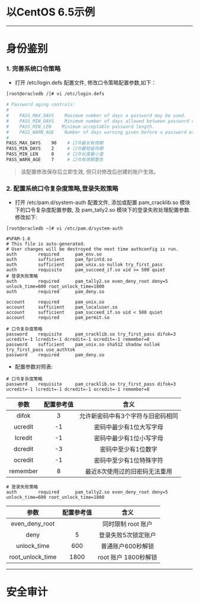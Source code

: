 # 以CentOS 6.5示例

---

# 身份鉴别

### 1. 完善系统口令策略

* 打开 /etc/login.defs 配置文件, 修改口令策略配置参数,如下：

```bash
[root@oracledb /]# vi /etc/login.defs

# Password aging controls:
#
#    PASS_MAX_DAYS    Maximum number of days a password may be used.
#    PASS_MIN_DAYS    Minimum number of days allowed between password changes.
#    PASS_MIN_LEN    Minimum acceptable password length.
#    PASS_WARN_AGE    Number of days warning given before a password expires.
#
PASS_MAX_DAYS    90    # 口令最长有效期
PASS_MIN_DAYS    2     # 口令最短留存期       
PASS_MIN_LEN     8     # 口令长度最小值
PASS_WARN_AGE    7     # 口令有效期警告
```

> 该配置修改保存后立即生效, 但只对修改后创建的账户生效。

### 2. 配置系统口令复杂度策略,登录失败策略

* 打开 /etc/pam.d/system-auth 配置文件,  添加或配置 pam\_cracklib.so 模块下的口令复杂度配置参数, 及 pam\_tally2.so 模块下的登录失败处理配置参数.修改如下:

```
[root@oracledb ~]# vi /etc/pam.d/system-auth

#%PAM-1.0
# This file is auto-generated.
# User changes will be destroyed the next time authconfig is run.
auth        required      pam_env.so
auth        sufficient    pam_fprintd.so
auth        sufficient    pam_unix.so nullok try_first_pass
auth        requisite     pam_succeed_if.so uid >= 500 quiet
# 登录失败策略
auth        required      pam_tally2.so even_deny_root deny=5 unlock_time=600 root_unlock_time=1800
auth        required      pam_deny.so

account     required      pam_unix.so
account     sufficient    pam_localuser.so
account     sufficient    pam_succeed_if.so uid < 500 quiet
account     required      pam_permit.so

# 口令复杂度策略
password    requisite     pam_cracklib.so try_first_pass difok=3 ucredit=-1 lcredit=-1 dcredit=-1 ocredit=-1 remember=8
password    sufficient    pam_unix.so sha512 shadow nullok try_first_pass use_authtok
password    required      pam_deny.so
```

* 配置参数对照表:

```
# 口令复杂度策略
password    requisite     pam_cracklib.so try_first_pass difok=3 ucredit=-1 lcredit=-1 dcredit=-1 ocredit=-1 remember=8
```

| 参数 | 配置参考值 | 含义 |
| :---: | :---: | :---: |
| difok | 3 | 允许新密码中有3个字符与旧密码相同 |
| ucredit | -1 | 密码中最少有1位大写字母 |
| lcredit | -1 | 密码中最少有1位小写字母 |
| dcredit | -3 | 密码中至少有1位数字 |
| ocredit | -1 | 密码中至少有1位特殊字符 |
| remember | 8 | 最近8次使用过的旧密码无法重用 |

```
# 登录失败策略
auth        required      pam_tally2.so even_deny_root deny=5 unlock_time=600 root_unlock_time=1800
```

| 参数 | 配置参考值 | 含义 |
| :---: | :---: | :---: |
| even\_deny\_root |  | 同时限制 root 账户 |
| deny | 5 | 登录失败5次锁定账户 |
| unlock\_time | 600 | 普通账户600秒解锁 |
| root\_unlock\_time | 1800 | root 账户 1800秒解锁 |





---



# 安全审计





